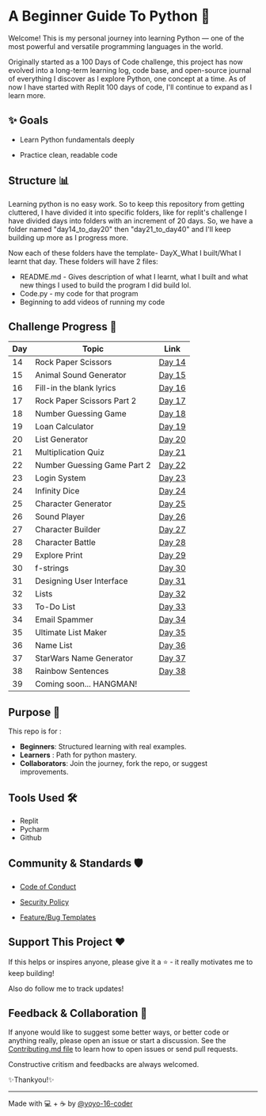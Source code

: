 # A Beginner Guide To Python 🚀

Welcome! This is my personal journey into learning Python — one of the most powerful and versatile programming languages in the world.

Originally started as a 100 Days of Code challenge, this project has now evolved into a long-term learning log, code base, and open-source journal of everything I discover as I explore Python, one concept at a time.
As of now I have started with Replit 100 days of code, I'll continue to expand as I learn more.

## ✨ Goals
- Learn Python fundamentals deeply

- Practice clean, readable code

## Structure 📊

Learning python is no easy work. So to keep this repository from getting cluttered, I have divided it into specific folders, like for replit's challenge I have divided days into folders with an increment of 20 days. So, we have a folder named "day14_to_day20" then "day21_to_day40" and I'll keep building up more as I progress more.

Now each of these folders have the template- DayX_What I built/What I learnt that day. 
These folders will have 2 files:
- README.md - Gives description of what I learnt, what I built and what new things I used to build the program I did build lol.
- Code.py - my code for that program
- Beginning to add videos of running my code

## Challenge Progress 📅

| Day | Topic                       | Link                                                                                           |
|-----|-----------------------------|------------------------------------------------------------------------------------------------|
| 14  | Rock Paper Scissors         | [Day 14](.Replit_100_Days_Code_Challenge/day14_to_day20/Day14_Rock_Paper_and_Scissors)         |
| 15  | Animal Sound Generator      | [Day 15](Replit_100_Days_Code_Challenge/day14_to_day20/Day15_Animal_Sound_Generator)           |
| 16  | Fill-in the blank lyrics    | [Day 16](Replit_100_Days_Code_Challenge/day14_to_day20/Day16_Fill-in_the_blank_lyrics)         |
| 17  | Rock Paper Scissors Part 2  | [Day 17](Replit_100_Days_Code_Challenge/day14_to_day20/Day17_Rock_paper_and_scissors_Part_2)   |
| 18  | Number Guessing Game        | [Day 18](Replit_100_Days_Code_Challenge/day14_to_day20/Day18_Number_Guessing_Game)             |
| 19  | Loan Calculator             | [Day 19](Replit_100_Days_Code_Challenge/day14_to_day20/Day19_Loan_Calculator)                  |
| 20  | List Generator              | [Day 20](Replit_100_Days_Code_Challenge/day14_to_day20/Day20_List_Generator)                   |
| 21  | Multiplication Quiz         | [Day 21](Replit_100_Days_Code_Challenge/day21_to_day40/Day21_Multiplication_Quiz)              |
| 22  | Number Guessing Game Part 2 | [Day 22](Replit_100_Days_Code_Challenge/day21_to_day40/Day22_Number_Guessing_Game_Part_2)      |
| 23  | Login System                | [Day 23](Replit_100_Days_Code_Challenge/day21_to_day40/Day23_Login_System)                     |
| 24  | Infinity Dice               | [Day 24](Replit_100_Days_Code_Challenge/day21_to_day40/Day24_Infinity_Dice)                    |
| 25  | Character Generator         | [Day 25](Replit_100_Days_Code_Challenge/day21_to_day40/Day25_Character_Generator)              |
| 26  | Sound Player                | [Day 26](Replit_100_Days_Code_Challenge/day21_to_day40/Day26_Sound_Player)                     |
| 27  | Character Builder           | [Day 27](Replit_100_Days_Code_Challenge/day21_to_day40/Day27_Character_Builder)                |
| 28  | Character Battle            | [Day 28](Replit_100_Days_Code_Challenge/day21_to_day40/Day28_Character_Battle)                 |
| 29  | Explore Print               | [Day 29](Replit_100_Days_Code_Challenge/day21_to_day40/Day29_Explore_print)                    |
| 30  | f-strings                   | [Day 30](Replit_100_Days_Code_Challenge/day21_to_day40/Day30_f-strings)                        |
| 31  | Designing User Interface    | [Day 31](Replit_100_Days_Code_Challenge/day21_to_day40/Day31_Designing_ANSI_colors)            |
| 32  | Lists                       | [Day 32](Replit_100_Days_Code_Challenge/day21_to_day40/Day32_Exploring_Lists)                  |
| 33  | To-Do List                  | [Day 33](Replit_100_Days_Code_Challenge/day21_to_day40/Day33_To-Do_List)                       |
| 34  | Email Spammer               | [Day 34](Replit_100_Days_Code_Challenge/day21_to_day40/Day34_Email_Spam)                       |
| 35  | Ultimate List Maker         | [Day 35](Replit_100_Days_Code_Challenge/day21_to_day40/Day35_ULTIMATE_List_Maker)              |
| 36  | Name List                   | [Day 36](Replit_100_Days_Code_Challenge/day21_to_day40/Day36_Name_List)                        |
| 37  | StarWars Name Generator     | [Day 37](Replit_100_Days_Code_Challenge/day21_to_day40/Day37_StarWars_Name_Generator)          |
| 38  | Rainbow Sentences           | [Day 38](Replit_100_Days_Code_Challenge/day21_to_day40/Day38_Rainbow_Sentence)                 |
| 39  | Coming soon... HANGMAN!     |                                                                                                |

## Purpose 🧠
This repo is for :
- **Beginners**: Structured learning with real examples.
- **Learners** : Path for python mastery.
- **Collaborators**: Join the journey, fork the repo, or suggest improvements.
  
## Tools Used 🛠️
- Replit
- Pycharm
- Github

## Community & Standards 🛡️

- [Code of Conduct](CODE_OF_CONDUCT.md)

- [Security Policy](.github/SECURITY.md)

- [Feature/Bug Templates](.github/ISSUE_TEMPLATE)


## Support This Project ❤️
  If this helps or inspires anyone, please give it a ⭐ - it really motivates me to keep building!
  
  Also do follow me to track updates!

## Feedback & Collaboration 🤝
If anyone would like to suggest some better ways, or better code or anything really, please open an issue or start a discussion. See the [Contributing.md file](.github/CONTRIBUTING.md) to learn how to open issues or send pull requests.

Constructive critism and feedbacks are always welcomed.

✨Thankyou!✨

___

Made with 💻 + ☕ by [@yoyo-16-coder](https://github.com/yoyo-16-coder)


  

